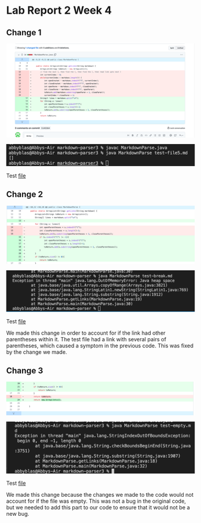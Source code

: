 # Lab Report 2 Week 4
## Change 1


![](change1.png)

![](test5.png)

Test [file](test-file5.md)


## Change 2


![](change2.png)

![](testbreak.png)

Test [file](https://github.com/DanUCSD/markdown-parser/blob/main/test-break.md)

We made this change in order to account for if the link had other parentheses within it. The test file had a link with several pairs of parentheses, which caused a symptom in the previous code. This was fixed by the change we made.


## Change 3

![](change3.png)

![](testempty.png)

Test [file](https://github.com/DanUCSD/markdown-parser/blob/main/test-empty.md)

We made this change because the changes we made to the code would not account for if the file was empty. This was not a bug in the original code, but we needed to add this part to our code to ensure that it would not be a new bug.